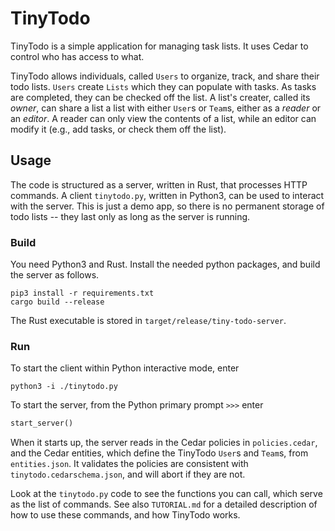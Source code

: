 # TinyTodo

TinyTodo is a simple application for managing task lists. It uses Cedar to control who has access to what.

TinyTodo allows individuals, called `Users` to organize, track, and share their todo lists. `Users` create `Lists` which they can populate with tasks. As tasks are completed, they can be checked off the list. A list's creater, called its _owner_, can share a list a list with either `User`s or `Team`s, either as a _reader_ or an _editor_. A reader can only view the contents of a list, while an editor can modify it (e.g., add tasks, or check them off the list).

## Usage

The code is structured as a server, written in Rust, that processes HTTP commands. A client `tinytodo.py`, written in Python3, can be used to interact with the server. This is just a demo app, so there is no permanent storage of todo lists -- they last only as long as the server is running.

### Build

You need Python3 and Rust. Install the needed python packages, and build the server as follows. 
```shell
pip3 install -r requirements.txt
cargo build --release
```
The Rust executable is stored in `target/release/tiny-todo-server`.

### Run

To start the client within Python interactive mode, enter
```shell
python3 -i ./tinytodo.py
```
To start the server, from the Python primary prompt `>>>` enter
```python
start_server()
```
When it starts up, the server reads in the Cedar policies in `policies.cedar`, and the Cedar entities, which define the TinyTodo `User`s and `Team`s, from `entities.json`. It validates the policies are consistent with `tinytodo.cedarschema.json`, and will abort if they are not.

Look at the `tinytodo.py` code to see the functions you can call, which serve as the list of commands. See also `TUTORIAL.md` for a detailed description of how to use these commands, and how TinyTodo works.
